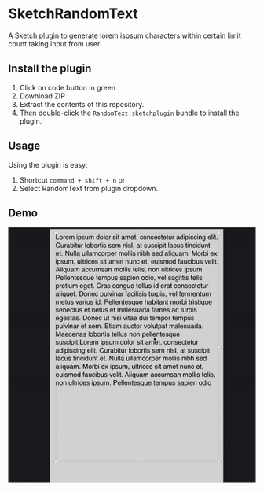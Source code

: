 # SketchRandomText
A Sketch plugin to generate lorem ispsum characters within certain limit count taking input from user. 

## Install the plugin  
1. Click on code button in green
2. Download ZIP
3. Extract the contents of this repository. 
4. Then double-click the `RandomText.sketchplugin` bundle to install the plugin. 

## Usage
Using the plugin is easy:

1. Shortcut `command + shift + n` or
2. Select RandomText from plugin dropdown.

## Demo

![](RandomText.gif)
